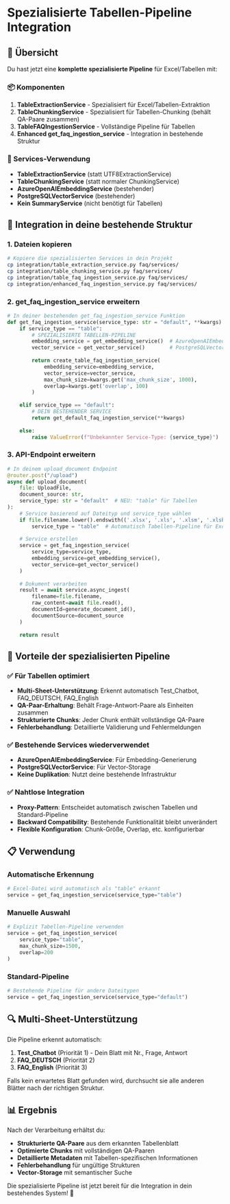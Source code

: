 # Spezialisierte Tabellen-Pipeline Integration

## 🎯 Übersicht

Du hast jetzt eine **komplette spezialisierte Pipeline** für Excel/Tabellen mit:

### 📦 Komponenten

1. **TableExtractionService** - Spezialisiert für Excel/Tabellen-Extraktion
2. **TableChunkingService** - Spezialisiert für Tabellen-Chunking (behält QA-Paare zusammen)
3. **TableFAQIngestionService** - Vollständige Pipeline für Tabellen
4. **Enhanced get_faq_ingestion_service** - Integration in bestehende Struktur

### 🔧 Services-Verwendung

- **TableExtractionService** (statt UTF8ExtractionService)
- **TableChunkingService** (statt normaler ChunkingService)
- **AzureOpenAIEmbeddingService** (bestehender)
- **PostgreSQLVectorService** (bestehender)
- **Kein SummaryService** (nicht benötigt für Tabellen)

## 🚀 Integration in deine bestehende Struktur

### 1. Dateien kopieren

```bash
# Kopiere die spezialisierten Services in dein Projekt
cp integration/table_extraction_service.py faq/services/
cp integration/table_chunking_service.py faq/services/
cp integration/table_faq_ingestion_service.py faq/services/
cp integration/enhanced_faq_ingestion_service.py faq/services/
```

### 2. get_faq_ingestion_service erweitern

```python
# In deiner bestehenden get_faq_ingestion_service Funktion
def get_faq_ingestion_service(service_type: str = "default", **kwargs):
    if service_type == "table":
        # SPEZIALISIERTE TABELLEN-PIPELINE
        embedding_service = get_embedding_service()  # AzureOpenAIEmbeddingService
        vector_service = get_vector_service()        # PostgreSQLVectorService
        
        return create_table_faq_ingestion_service(
            embedding_service=embedding_service,
            vector_service=vector_service,
            max_chunk_size=kwargs.get('max_chunk_size', 1000),
            overlap=kwargs.get('overlap', 100)
        )
    
    elif service_type == "default":
        # DEIN BESTEHENDER SERVICE
        return get_default_faq_ingestion_service(**kwargs)
    
    else:
        raise ValueError(f"Unbekannter Service-Type: {service_type}")
```

### 3. API-Endpoint erweitern

```python
# In deinem upload_document Endpoint
@router.post("/upload")
async def upload_document(
    file: UploadFile,
    document_source: str,
    service_type: str = "default"  # NEU: "table" für Tabellen
):
    # Service basierend auf Dateityp und service_type wählen
    if file.filename.lower().endswith(('.xlsx', '.xls', '.xlsm', '.xlsb', '.csv')):
        service_type = "table"  # Automatisch Tabellen-Pipeline für Excel
    
    # Service erstellen
    service = get_faq_ingestion_service(
        service_type=service_type,
        embedding_service=get_embedding_service(),
        vector_service=get_vector_service()
    )
    
    # Dokument verarbeiten
    result = await service.async_ingest(
        filename=file.filename,
        raw_content=await file.read(),
        documentId=generate_document_id(),
        documentSource=document_source
    )
    
    return result
```

## 🎯 Vorteile der spezialisierten Pipeline

### ✅ Für Tabellen optimiert
- **Multi-Sheet-Unterstützung**: Erkennt automatisch Test_Chatbot, FAQ_DEUTSCH, FAQ_English
- **QA-Paar-Erhaltung**: Behält Frage-Antwort-Paare als Einheiten zusammen
- **Strukturierte Chunks**: Jeder Chunk enthält vollständige QA-Paare
- **Fehlerbehandlung**: Detaillierte Validierung und Fehlermeldungen

### ✅ Bestehende Services wiederverwendet
- **AzureOpenAIEmbeddingService**: Für Embedding-Generierung
- **PostgreSQLVectorService**: Für Vector-Storage
- **Keine Duplikation**: Nutzt deine bestehende Infrastruktur

### ✅ Nahtlose Integration
- **Proxy-Pattern**: Entscheidet automatisch zwischen Tabellen und Standard-Pipeline
- **Backward Compatibility**: Bestehende Funktionalität bleibt unverändert
- **Flexible Konfiguration**: Chunk-Größe, Overlap, etc. konfigurierbar

## 📋 Verwendung

### Automatische Erkennung
```python
# Excel-Datei wird automatisch als "table" erkannt
service = get_faq_ingestion_service(service_type="table")
```

### Manuelle Auswahl
```python
# Explizit Tabellen-Pipeline verwenden
service = get_faq_ingestion_service(
    service_type="table",
    max_chunk_size=1500,
    overlap=200
)
```

### Standard-Pipeline
```python
# Bestehende Pipeline für andere Dateitypen
service = get_faq_ingestion_service(service_type="default")
```

## 🔍 Multi-Sheet-Unterstützung

Die Pipeline erkennt automatisch:

1. **Test_Chatbot** (Priorität 1) - Dein Blatt mit Nr., Frage, Antwort
2. **FAQ_DEUTSCH** (Priorität 2)
3. **FAQ_English** (Priorität 3)

Falls kein erwartetes Blatt gefunden wird, durchsucht sie alle anderen Blätter nach der richtigen Struktur.

## 📊 Ergebnis

Nach der Verarbeitung erhältst du:

- **Strukturierte QA-Paare** aus dem erkannten Tabellenblatt
- **Optimierte Chunks** mit vollständigen QA-Paaren
- **Detaillierte Metadaten** mit Tabellen-spezifischen Informationen
- **Fehlerbehandlung** für ungültige Strukturen
- **Vector-Storage** mit semantischer Suche

Die spezialisierte Pipeline ist jetzt bereit für die Integration in dein bestehendes System! 🚀
